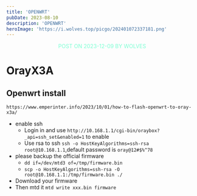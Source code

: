 ```yaml
---
title: 'OPENWRT'
pubDate: 2023-08-10
description: 'OPENWRT'
heroImage: 'https://i.wolves.top/picgo/202401072337181.png'
---
```


<p style="color: aquamarine;text-align: center">POST ON 2023-12-09 BY WOLVES</p>

# OrayX3A

## Openwrt install

`https://www.emperinter.info/2023/10/01/how-to-flash-openwrt-to-oray-x3a/`

- enable ssh
    - Login in and use `http://10.168.1.1/cgi-bin/oraybox?_api=ssh_set&enabled=1` to enable
    - Use rsa to ssh `ssh -o HostKeyAlgorithms=ssh-rsa root@10.168.1.1`,default password is `oray@12#$%^78`
- please backup the official firmware
    - `dd if=/dev/mtd3 of=/tmp/firmware.bin`
    - `scp -o HostKeyAlgorithms=ssh-rsa -O root@10.168.1.1:/tmp/firmware.bin ./`
- Download your firmware
- Then mtd it `mtd write xxx.bin firmware`
